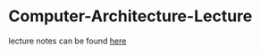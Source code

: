 # Computer-Architecture-Lecture
lecture notes can be found [here](https://www.notion.so/3432e30535524fd8b138f2fb6d759828?v=d6a53b4e5bb04721a7f8237806066452)
